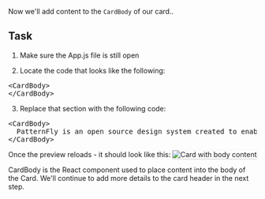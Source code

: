 Now we'll add content to the `CardBody` of our card..

## Task

1) Make sure the App.js file is still open

2) Locate the code that looks like the following:

<pre class="file">
&lt;CardBody&gt;
&lt;/CardBody&gt;
</pre>

3) Replace that section with the following code:

<pre class="file" data-target="clipboard">
&lt;CardBody&gt;
  PatternFly is an open source design system created to enable consistency and usability across a wide range of applications and use cases. PatternFly provides clear standards, guidance, and tools that help designers and developers work together more efficiently and build better user experiences.
&lt;/CardBody&gt;
</pre>

Once the preview reloads - it should look like this:
<img src="react-basics/assets/card-with-body.png" alt="Card with body content" style="box-shadow: rgba(3, 3, 3, 0.2) 0px 1.25px 2.5px 0px;" />

CardBody is the React component used to place content into the body of the Card.  We'll continue to add more details to the card header in the next step.
